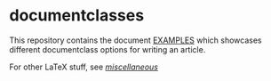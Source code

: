 # documentclasses

This repository contains the document [EXAMPLES](EXAMPLES) which showcases different documentclass options for writing an article.

For other LaTeX stuff, see _[miscellaneous](https://github.com/mariabnd/miscellaneous/LaTeX)_

